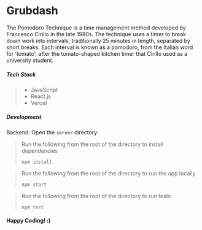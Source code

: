 # Grubdash
The Pomodoro Technique is a time management method developed by Francesco Cirillo in the late 1980s.
The technique uses a timer to break down work into intervals, traditionally 25 minutes in length, separated by short breaks. Each interval is known as a pomodoro, from the Italian word for 'tomato', after the tomato-shaped kitchen timer that Cirillo used as a university student.

##### Tech Stack
> * JavaScript
> * React.js
> * Vercel



##### Development

Backend:
Open the ```server``` directory:
> Run the following from the root of the directory to install dependencies
>  ```
>  npm install 
>  ```

> Run the following from the root of the directory to run the app locally
>  ``` 
>  npm start
>  ```

> Run the following from the root of the directory to run tests
>  ```
>  npm test
>  ```


#### Happy Coding! :)
